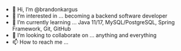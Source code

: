 - 👋 Hi, I’m @brandonkargus
- 👀 I’m interested in ... becoming a backend software developer
- 🌱 I’m currently learning ... Java 11/17, MySQL/PostgreSQL, Spring Framework, Git, GitHub
- 💞️ I’m looking to collaborate on ... anything and everything
- 📫 How to reach me ...

<!---
brandonkargus/brandonkargus is a ✨ special ✨ repository because its `README.md` (this file) appears on your GitHub profile.
You can click the Preview link to take a look at your changes.
--->

